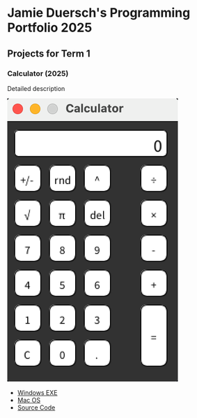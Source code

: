 # Jamie Duersch's Programming Portfolio 2025

## Projects for Term 1

### Calculator (2025)

Detailed description

![Running Calculator](https://github.com/9711519-png/jamie-s-portfolio/blob/main/images/Calc.png)


*  [Windows EXE]()
*  [Mac OS]()
*  [Source Code]()
